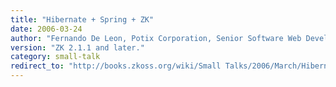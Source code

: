 ```yaml
---
title: "Hibernate + Spring + ZK"
date: 2006-03-24
author: "Fernando De Leon, Potix Corporation, Senior Software Web Developer, Queensland Treasury Corporation"
version: "ZK 2.1.1 and later."
category: small-talk
redirect_to: "http://books.zkoss.org/wiki/Small Talks/2006/March/Hibernate + Spring + ZK"
---
```

